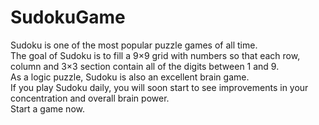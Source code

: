 # SudokuGame
Sudoku is one of the most popular puzzle games of all time.<br>
The goal of Sudoku is to fill a 9×9 grid with numbers so that each row,<br> column and 3×3 section contain all of the digits between 1 and 9.<br>
As a logic puzzle, Sudoku is also an excellent brain game.<br>
If you play Sudoku daily, you will soon start to see improvements in your concentration and overall brain power.<br>
Start a game now. <br>
